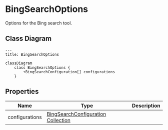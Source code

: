 # BingSearchOptions

Options for the Bing search tool.

## Class Diagram

```mermaid
---
title: BingSearchOptions
---
classDiagram
    class BingSearchOptions {
        +BingSearchConfiguration[] configurations
    }
```





## Properties

| Name | Type | Description |
| ---- | ---- | ----------- |
| configurations | [BingSearchConfiguration Collection](BingSearchConfiguration.md) |   |


